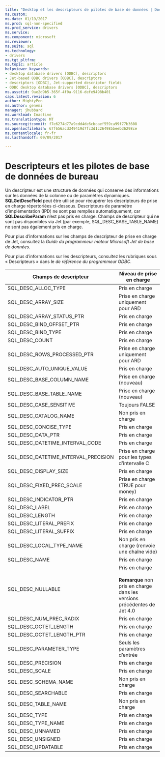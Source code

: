 ```yaml
---
title: "Desktop et les descripteurs de pilotes de base de données | Documents Microsoft"
ms.custom: 
ms.date: 01/19/2017
ms.prod: sql-non-specified
ms.prod_service: drivers
ms.service: 
ms.component: microsoft
ms.reviewer: 
ms.suite: sql
ms.technology:
- drivers
ms.tgt_pltfrm: 
ms.topic: article
helpviewer_keywords:
- desktop database drivers [ODBC], descriptors
- Jet-based ODBC drivers [ODBC], descriptors
- descriptors [ODBC], Jet-supported descriptor fields
- ODBC desktop database drivers [ODBC], descriptors
ms.assetid: 9ae2d9b5-365f-4f0a-9116-defe9498b401
caps.latest.revision: 6
author: MightyPen
ms.author: genemi
manager: jhubbard
ms.workload: Inactive
ms.translationtype: MT
ms.sourcegitcommit: f7e6274d77a9cdd4de6cbcaef559ca99f77b3608
ms.openlocfilehash: 67f656acd349419d7fc3d1c264985beeb36298ce
ms.contentlocale: fr-fr
ms.lasthandoff: 09/09/2017

---
```

# <a name="descriptors-and-desktop-database-drivers"></a>Descripteurs et les pilotes de base de données de bureau
Un descripteur est une structure de données qui conserve des informations sur les données de la colonne ou de paramètres dynamiques. **SQLGetDescField** peut être utilisé pour récupérer les descripteurs de prise en charge répertoriées ci-dessous. Descripteurs de paramètre d’implémentation (IPD) ne sont pas remplies automatiquement, car **SQLDescribeParam** n’est pas pris en charge. Champs de descripteur qui ne sont pas disponibles via Jet (par exemple, SQL_DESC_BASE_TABLE_NAME) ne sont pas également pris en charge.  
  
 Pour plus d’informations sur les champs de descripteur de prise en charge de Jet, consultez la *Guide du programmeur moteur Microsoft Jet de base de données*.  
  
 Pour plus d’informations sur les descripteurs, consultez les rubriques sous « Descripteurs » dans le *de référence du programmeur ODBC*.  
  
|Champs de descripteur|Niveau de prise en charge|  
|-----------------------|-------------------|  
|SQL_DESC_ALLOC_TYPE|Pris en charge|  
|SQL_DESC_ARRAY_SIZE|Prise en charge uniquement pour ARD|  
|SQL_DESC_ARRAY_STATUS_PTR|Pris en charge|  
|SQL_DESC_BIND_OFFSET_PTR|Pris en charge|  
|SQL_DESC_BIND_TYPE|Pris en charge|  
|SQL_DESC_COUNT|Pris en charge|  
|SQL_DESC_ROWS_PROCESSED_PTR|Prise en charge uniquement pour ARD|  
|SQL_DESC_AUTO_UNIQUE_VALUE|Pris en charge|  
|SQL_DESC_BASE_COLUMN_NAME|Prise en charge (nouveau)|  
|SQL_DESC_BASE_TABLE_NAME|Prise en charge (nouveau)|  
|SQL_DESC_CASE_SENSITIVE|Toujours FALSE|  
|SQL_DESC_CATALOG_NAME|Non pris en charge|  
|SQL_DESC_CONCISE_TYPE|Pris en charge|  
|SQL_DESC_DATA_PTR|Pris en charge|  
|SQL_DESC_DATETIME_INTERVAL_CODE|Pris en charge|  
|SQL_DESC_DATETIME_INTERVAL_PRECISION|Prise en charge pour les types d’intervalle C|  
|SQL_DESC_DISPLAY_SIZE|Pris en charge|  
|SQL_DESC_FIXED_PREC_SCALE|Prise en charge (TRUE pour money)|  
|SQL_DESC_INDICATOR_PTR|Pris en charge|  
|SQL_DESC_LABEL|Pris en charge|  
|SQL_DESC_LENGTH|Pris en charge|  
|SQL_DESC_LITERAL_PREFIX|Pris en charge|  
|SQL_DESC_LITERAL_SUFFIX|Pris en charge|  
|SQL_DESC_LOCAL_TYPE_NAME|Non pris en charge (renvoie une chaîne vide)|  
|SQL_DESC_NAME|Pris en charge|  
|SQL_DESC_NULLABLE|Pris en charge<br /><br /> **Remarque** non pris en charge dans les versions précédentes de Jet 4.0|  
|SQL_DESC_NUM_PREC_RADIX|Pris en charge|  
|SQL_DESC_OCTET_LENGTH|Pris en charge|  
|SQL_DESC_OCTET_LENGTH_PTR|Pris en charge|  
|SQL_DESC_PARAMETER_TYPE|Seuls les paramètres d’entrée|  
|SQL_DESC_PRECISION|Pris en charge|  
|SQL_DESC_SCALE|Pris en charge|  
|SQL_DESC_SCHEMA_NAME|Non pris en charge|  
|SQL_DESC_SEARCHABLE|Pris en charge|  
|SQL_DESC_TABLE_NAME|Non pris en charge|  
|SQL_DESC_TYPE|Pris en charge|  
|SQL_DESC_TYPE_NAME|Pris en charge|  
|SQL_DESC_UNNAMED|Pris en charge|  
|SQL_DESC_UNSIGNED|Pris en charge|  
|SQL_DESC_UPDATABLE|Pris en charge|

